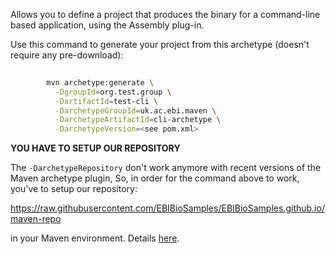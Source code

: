 Allows you to define a project that produces the binary for a command-line based application, using the 
Assembly plug-in.

Use this command to generate your project from this archetype (doesn't require any pre-download):

```bash
  	
		mvn archetype:generate \
		  -DgroupId=org.test.group \
		  -DartifactId=test-cli \
		  -DarchetypeGroupId=uk.ac.ebi.maven \
		  -DarchetypeArtifactId=cli-archetype \
		  -DarchetypeVersion=<see pom.xml>
```

**YOU HAVE TO SETUP OUR REPOSITORY**
		
The `-DarchetypeRepository` don't work anymore with recent versions of the Maven archetype plugin,
So, in order for the command above to work, you've to setup our repository:
		  
https://raw.githubusercontent.com/EBIBioSamples/EBIBioSamples.github.io/maven-repo
		  
in your Maven environment. 
Details [here](https://maven.apache.org/archetype/maven-archetype-plugin/archetype-repository.html).
